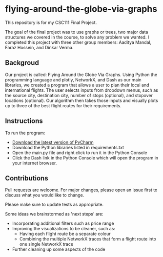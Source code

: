# flying-around-the-globe-via-graphs
This repository is for my CSC111 Final Project.

The goal of the final project was to use graphs or trees, two major data structures we covered in the course, to solve any problem we wanted.
I completed this project with three other group members: Aaditya Mandal, Faraz Hossein, and Dinkar Verma.

## Backgroud
Our project is called: Flying Around the Globe Via Graphs.
Using Python the programming language and plotly, NetworkX, and Dash as our main libraries, we created a program that allows a user to plan their local and international flights.
The user selects inputs from dropdown menus, such as the source city, destination city, number of stops (optional), and stopover locations (optional). Our algorithm then takes those inputs and visually plots up to three of the best flight routes for their requirements.

## Instructions
To run the program:
  - [Download the latest version of PyCharm](https://www.jetbrains.com/pycharm/download/)
  - Download the Python libraries listed in requirements.txt
  - Open the main.py file and right click to run it in the Python Console
  - Click the Dash link in the Python Console which will open the program in your internet browser.

## Contributions
Pull requests are welcome. For major changes, please open an issue first to discuss what you would like to change.

Please make sure to update tests as appropriate.

Some ideas we brainstormed as 'next steps' are:
  - Incorporating additional filters such as price range
  - Improving the visualizations to be cleaner, such as:
    - Having each flight route be a separate colour
    - Combining the multiple NetworkX traces that form a flight route into one single NetworkX trace
  - Further cleaning up some aspects of the code
